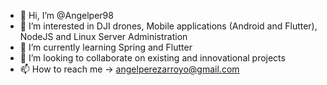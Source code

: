 - 👋 Hi, I’m @Angelper98
- 👀 I’m interested in DJI drones, Mobile applications (Android and Flutter), NodeJS and Linux Server Administration
- 🌱 I’m currently learning Spring and Flutter
- 💞️ I’m looking to collaborate on existing and innovational projects
- 📫 How to reach me -> angelperezarroyo@gmail.com

<!---
Angelper98/Angelper98 is a ✨ special ✨ repository because its `README.md` (this file) appears on your GitHub profile.
You can click the Preview link to take a look at your changes.
--->
